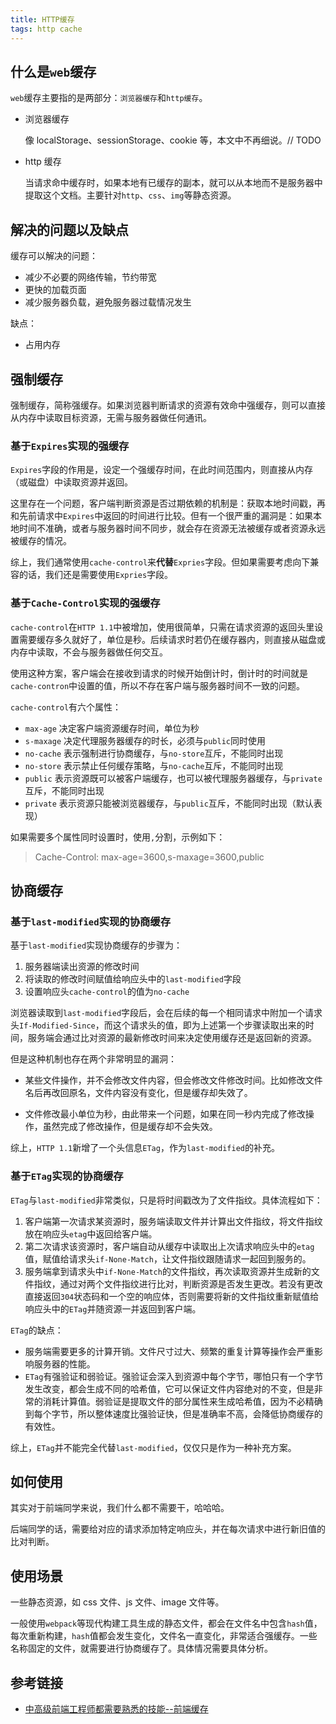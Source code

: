 ```yaml
---
title: HTTP缓存
tags: http cache
---
```


## 什么是`web`缓存

`web`缓存主要指的是两部分：`浏览器缓存`和`http缓存`。

- 浏览器缓存

  像 localStorage、sessionStorage、cookie 等，本文中不再细说。// TODO

- http 缓存

  当请求命中缓存时，如果本地有已缓存的副本，就可以从本地而不是服务器中提取这个文档。主要针对`http`、`css`、`img`等静态资源。

## 解决的问题以及缺点

缓存可以解决的问题：

- 减少不必要的网络传输，节约带宽
- 更快的加载页面
- 减少服务器负载，避免服务器过载情况发生

缺点：

- 占用内存

## 强制缓存

强制缓存，简称强缓存。如果浏览器判断请求的资源有效命中强缓存，则可以直接从内存中读取目标资源，无需与服务器做任何通讯。

### 基于`Expires`实现的强缓存

`Expires`字段的作用是，设定一个强缓存时间，在此时间范围内，则直接从内存（或磁盘）中读取资源并返回。

这里存在一个问题，客户端判断资源是否过期依赖的机制是：获取本地时间戳，再和先前请求中`Expires`中返回的时间进行比较。但有一个很严重的漏洞是：如果本地时间不准确，或者与服务器时间不同步，就会存在资源无法被缓存或者资源永远被缓存的情况。

综上，我们通常使用`cache-control`来**代替**`Expries`字段。但如果需要考虑向下兼容的话，我们还是需要使用`Expries`字段。

### 基于`Cache-Control`实现的强缓存

`cache-control`在`HTTP 1.1`中被增加，使用很简单，只需在请求资源的返回头里设置需要缓存多久就好了，单位是秒。后续请求时若仍在缓存器内，则直接从磁盘或内存中读取，不会与服务器做任何交互。

使用这种方案，客户端会在接收到请求的时候开始倒计时，倒计时的时间就是`cache-contron`中设置的值，所以不存在客户端与服务器时间不一致的问题。

`cache-control`有六个属性：

- `max-age` 决定客户端资源缓存时间，单位为秒
- `s-maxage` 决定代理服务器缓存的时长，必须与`public`同时使用
- `no-cache` 表示强制进行协商缓存，与`no-store`互斥，不能同时出现
- `no-store` 表示禁止任何缓存策略，与`no-cache`互斥，不能同时出现
- `public` 表示资源既可以被客户端缓存，也可以被代理服务器缓存，与`private`互斥，不能同时出现
- `private` 表示资源只能被浏览器缓存，与`public`互斥，不能同时出现（默认表现）

如果需要多个属性同时设置时，使用`,`分割，示例如下：

> Cache-Control: max-age=3600,s-maxage=3600,public

## 协商缓存

### 基于`last-modified`实现的协商缓存

基于`last-modified`实现协商缓存的步骤为：

1. 服务器端读出资源的修改时间
2. 将读取的修改时间赋值给响应头中的`last-modified`字段
3. 设置响应头`cache-control`的值为`no-cache`

浏览器读取到`last-modified`字段后，会在后续的每一个相同请求中附加一个请求头`If-Modified-Since`，而这个请求头的值，即为上述第一个步骤读取出来的时间，服务端会通过比对资源的最新修改时间来决定使用缓存还是返回新的资源。

但是这种机制也存在两个非常明显的漏洞：

- 某些文件操作，并不会修改文件内容，但会修改文件修改时间。比如修改文件名后再改回原名，文件内容没有变化，但是缓存却失效了。

- 文件修改最小单位为秒，由此带来一个问题，如果在同一秒内完成了修改操作，虽然完成了修改操作，但是缓存却不会失效。

综上，`HTTP 1.1`新增了一个头信息`ETag`，作为`last-modified`的补充。

### 基于`ETag`实现的协商缓存

`ETag`与`last-modified`非常类似，只是将时间戳改为了文件指纹。具体流程如下：

1. 客户端第一次请求某资源时，服务端读取文件并计算出文件指纹，将文件指纹放在响应头`etag`中返回给客户端。
2. 第二次请求该资源时，客户端自动从缓存中读取出上次请求响应头中的`etag`值，赋值给请求头`if-None-Match`，让文件指纹跟随请求一起回到服务的。
3. 服务端拿到请求头中`if-None-Match`的文件指纹，再次读取资源并生成新的文件指纹，通过对两个文件指纹进行比对，判断资源是否发生更改。若没有更改直接返回`304`状态码和一个空的响应体，否则需要将新的文件指纹重新赋值给响应头中的`ETag`并随资源一并返回到客户端。

`ETag`的缺点：

- 服务端需要更多的计算开销。文件尺寸过大、频繁的重复计算等操作会严重影响服务器的性能。
- `ETag`有强验证和弱验证。强验证会深入到资源中每个字节，哪怕只有一个字节发生改变，都会生成不同的哈希值，它可以保证文件内容绝对的不变，但是非常的消耗计算值。弱验证是提取文件的部分属性来生成哈希值，因为不必精确到每个字节，所以整体速度比强验证快，但是准确率不高，会降低协商缓存的有效性。

综上，`ETag`并不能完全代替`last-modified`，仅仅只是作为一种补充方案。

## 如何使用

其实对于前端同学来说，我们什么都不需要干，哈哈哈。

后端同学的话，需要给对应的请求添加特定响应头，并在每次请求中进行新旧值的比对判断。

## 使用场景

一些静态资源，如 css 文件、js 文件、image 文件等。

一般使用`webpack`等现代构建工具生成的静态文件，都会在文件名中包含`hash`值，每次重新构建，`hash`值都会发生变化，文件名一直变化，非常适合强缓存。一些名称固定的文件，就需要进行协商缓存了。具体情况需要具体分析。

## 参考链接

- [中高级前端工程师都需要熟悉的技能--前端缓存](https://mp.weixin.qq.com/s/Y62Kv_WaTyTfXtuhA7cl8w)
